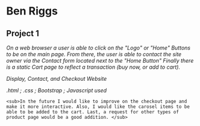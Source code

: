 # Ben Riggs
## Project 1


*On a web browser a user is able to click on the "Logo" or "Home" Buttons to be on the main page. From there, the user is able to contact the site owner via the Contact form located next to the "Home Button"
Finally there is a static Cart page to reflect a transaction (buy now, or add to cart).*

*Display, Contact, and Checkout Website*

*.html ; .css ; Bootstrap ; Javascript used*


	<sub>In the future I would like to improve on the checkout page and make it more interactive. Also, I would like the carosel items to be able to be added to the cart. Last, a request for other types of product page would be a good addition. </sub>
